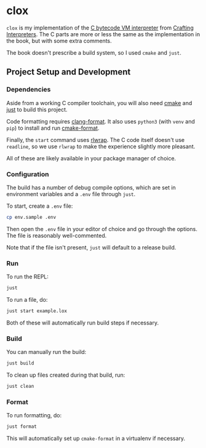 # clox

`clox` is my implementation of the
[C bytecode VM interpreter](https://craftinginterpreters.com/a-bytecode-virtual-machine.html)
from [Crafting Interpreters](https://craftinginterpreters.com/). The C parts
are more or less the same as the implementation in the book, but with some
extra comments.

The book doesn't prescribe a build system, so I used `cmake` and `just`.

## Project Setup and Development

### Dependencies

Aside from a working C compiler toolchain, you will also need
[cmake](https://cmake.org/) and [just](https://github.com/casey/just) to
build this project.

Code formatting requires
[clang-format](https://clang.llvm.org/docs/ClangFormat.html).
It also uses `python3` (with `venv` and `pip`) to install and run
[cmake-format](https://cmake-format.readthedocs.io/en/latest/).

Finally, the `start` command uses [rlwrap](https://github.com/hanslub42/rlwrap).
The C code itself doesn't use `readline`, so we use `rlwrap` to make the
experience slightly more pleasant.

All of these are likely available in your package manager of
choice.

### Configuration

The build has a number of debug compile options, which are set in environment
variables and a `.env` file through `just`.

To start, create a `.env` file:

```sh
cp env.sample .env
```

Then open the `.env` file in your editor of choice and go through the
options. The file is reasonably well-commented.

Note that if the file isn't present, `just` will default to a release build.

### Run

To run the REPL:

```sh
just
```

To run a file, do:

```sh
just start example.lox
```

Both of these will automatically run build steps if necessary.

### Build

You can manually run the build:

```sh
just build
```

To clean up files created during that build, run:

```sh
just clean
```

### Format

To run formatting, do:

```sh
just format
```

This will automatically set up `cmake-format` in a virtualenv if necessary.
